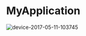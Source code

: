 # MyApplication
![device-2017-05-11-103745](https://cloud.githubusercontent.com/assets/28619145/25937955/4f51afbe-3636-11e7-9136-57e26dd528f3.png)
